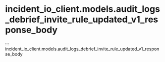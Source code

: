# incident_io_client.models.audit_logs_debrief_invite_rule_updated_v1_response_body

::: incident_io_client.models.audit_logs_debrief_invite_rule_updated_v1_response_body
